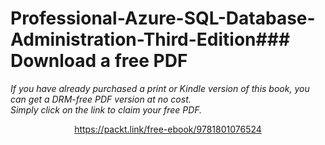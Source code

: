 # Professional-Azure-SQL-Database-Administration-Third-Edition### Download a free PDF

 <i>If you have already purchased a print or Kindle version of this book, you can get a DRM-free PDF version at no cost.<br>Simply click on the link to claim your free PDF.</i>
<p align="center"> <a href="https://packt.link/free-ebook/9781801076524">https://packt.link/free-ebook/9781801076524 </a> </p>